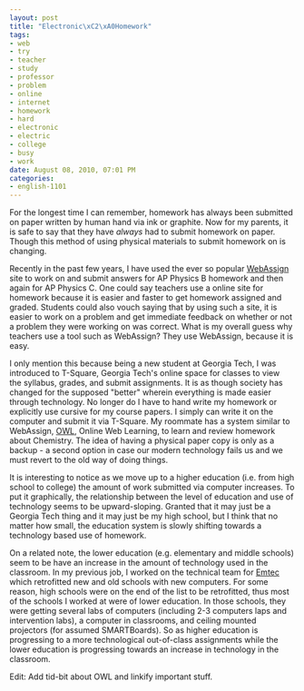 ```yaml
--- 
layout: post
title: "Electronic\xC2\xA0Homework"
tags: 
- web
- try
- teacher
- study
- professor
- problem
- online
- internet
- homework
- hard
- electronic
- electric
- college
- busy
- work
date: August 08, 2010, 07:01 PM
categories: 
- english-1101
---
```

For the longest time I can remember, homework has always been submitted on paper written by human hand via ink or graphite. Now for my parents, it is safe to say that they have _always_ had to submit homework on paper. Though this method of using physical materials to submit homework on is changing.

Recently in the past few years, I have used the ever so popular [WebAssign](http://www.webassign.net/index.html) site to work on and submit answers for AP Physics B homework and then again for AP Physics C. One could say teachers use a online site for homework because it is easier and faster to get homework assigned and graded. Students could also vouch saying that by using such a site, it is easier to work on a problem and get immediate feedback on whether or not a problem they were working on was correct. What is my overall guess why teachers use a tool such as WebAssign? They use WebAssign, because it is easy.

I only mention this because being a new student at Georgia Tech, I was introduced to T-Square, Georgia Tech's online space for classes to view the syllabus, grades, and submit assignments. It is as though society has changed for the supposed "better" wherein everything is made easier through technology. No longer do I have to hand write my homework or explicitly use cursive for my course papers. I simply can write it on the computer and submit it via T-Square. My roommate has a system similar to WebAssign, [OWL](http://www.cengage.com/owl/), Online Web Learning, to learn and review homework about Chemistry. The idea of having a physical paper copy is only as a backup - a second option in case our modern technology fails us and we must revert to the old way of doing things.

It is interesting to notice as we move up to a higher education (i.e. from high school to college) the amount of work submitted via computer increases. To put it graphically, the relationship between the level of education and use of technology seems to be upward-sloping. Granted that it may just be a Georgia Tech thing and it may just be my high school, but I think that no matter how small, the education system is slowly shifting towards a technology based use of homework.

On a related note, the lower education (e.g. elementary and middle schools) seem to be have an increase in the amount of technology used in the classroom. In my previous job, I worked on the technical team for [Emtec](http://www.emtecinc.com/) which retrofitted new and old schools with new computers. For some reason, high schools were on the end of the list to be retrofitted, thus most of the schools I worked at were of lower education. In those schools, they were getting several labs of computers (including 2-3 computers laps and intervention labs), a computer in classrooms, and ceiling mounted projectors (for assumed SMARTBoards). So as higher education is progressing to a more technological out-of-class assignments while the lower education is progressing towards an increase in technology in the classroom.

Edit: Add tid-bit about OWL and linkify important stuff.
